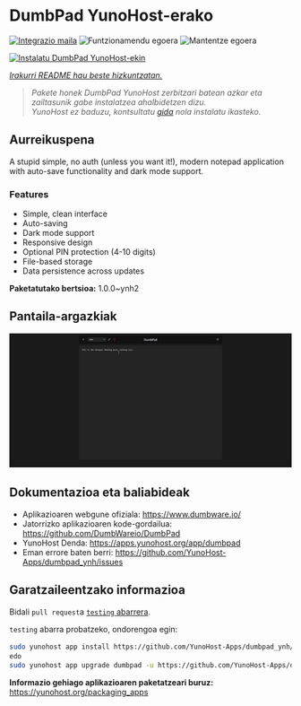 <!--
Ohart ongi: README hau automatikoki sortu da <https://github.com/YunoHost/apps/tree/master/tools/readme_generator>ri esker
EZ editatu eskuz.
-->

# DumbPad YunoHost-erako

[![Integrazio maila](https://apps.yunohost.org/badge/integration/dumbpad)](https://ci-apps.yunohost.org/ci/apps/dumbpad/)
![Funtzionamendu egoera](https://apps.yunohost.org/badge/state/dumbpad)
![Mantentze egoera](https://apps.yunohost.org/badge/maintained/dumbpad)

[![Instalatu DumbPad YunoHost-ekin](https://install-app.yunohost.org/install-with-yunohost.svg)](https://install-app.yunohost.org/?app=dumbpad)

*[Irakurri README hau beste hizkuntzatan.](./ALL_README.md)*

> *Pakete honek DumbPad YunoHost zerbitzari batean azkar eta zailtasunik gabe instalatzea ahalbidetzen dizu.*  
> *YunoHost ez baduzu, kontsultatu [gida](https://yunohost.org/install) nola instalatu ikasteko.*

## Aurreikuspena

A stupid simple, no auth (unless you want it!), modern notepad application with auto-save functionality and dark mode support.

### Features

- Simple, clean interface
- Auto-saving
- Dark mode support
- Responsive design
- Optional PIN protection (4-10 digits)
- File-based storage
- Data persistence across updates


**Paketatutako bertsioa:** 1.0.0~ynh2

## Pantaila-argazkiak

![DumbPad(r)en pantaila-argazkia](./doc/screenshots/screenshot.png)

## Dokumentazioa eta baliabideak

- Aplikazioaren webgune ofiziala: <https://www.dumbware.io/>
- Jatorrizko aplikazioaren kode-gordailua: <https://github.com/DumbWareio/DumbPad>
- YunoHost Denda: <https://apps.yunohost.org/app/dumbpad>
- Eman errore baten berri: <https://github.com/YunoHost-Apps/dumbpad_ynh/issues>

## Garatzaileentzako informazioa

Bidali `pull request`a [`testing` abarrera](https://github.com/YunoHost-Apps/dumbpad_ynh/tree/testing).

`testing` abarra probatzeko, ondorengoa egin:

```bash
sudo yunohost app install https://github.com/YunoHost-Apps/dumbpad_ynh/tree/testing --debug
edo
sudo yunohost app upgrade dumbpad -u https://github.com/YunoHost-Apps/dumbpad_ynh/tree/testing --debug
```

**Informazio gehiago aplikazioaren paketatzeari buruz:** <https://yunohost.org/packaging_apps>
